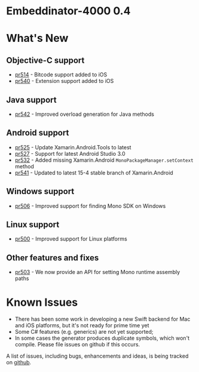 # Embeddinator-4000 0.4

What's New
==========

Objective-C support
-------------------

* [pr514](https://github.com/mono/Embeddinator-4000/pull/514) - Bitcode support added to iOS
* [pr540](https://github.com/mono/Embeddinator-4000/pull/540) - Extension support added to iOS

Java support
------------

* [pr542](https://github.com/mono/Embeddinator-4000/pull/542) - Improved overload generation for Java methods

Android support
---------------

* [pr525](https://github.com/mono/Embeddinator-4000/pull/525) - Update Xamarin.Android.Tools to latest
* [pr527](https://github.com/mono/Embeddinator-4000/pull/527) - Support for latest Android Studio 3.0
* [pr532](https://github.com/mono/Embeddinator-4000/pull/532) - Added missing Xamarin.Android `MonoPackageManager.setContext` method
* [pr541](https://github.com/mono/Embeddinator-4000/pull/541) - Updated to latest 15-4 stable branch of Xamarin.Android

Windows support
---------------

* [pr506](https://github.com/mono/Embeddinator-4000/pull/506) - Improved support for finding Mono SDK on Windows

Linux support
-------------

* [pr500](https://github.com/mono/Embeddinator-4000/pull/500) - Improved support for Linux platforms

Other features and fixes
------------------------

* [pr503](https://github.com/mono/Embeddinator-4000/pull/503) - We now provide an API for setting Mono runtime assembly paths

Known Issues
============

* There has been some work in developing a new Swift backend for Mac and iOS platforms, but it's not ready for prime time yet
* Some C# features (e.g. generics) are not yet supported;
* In some cases the generator produces duplicate symbols, which won't compile. Please file issues on github if this occurs.

A list of issues, including bugs, enhancements and ideas, is being tracked on [github](https://github.com/mono/Embeddinator-4000/issues).

